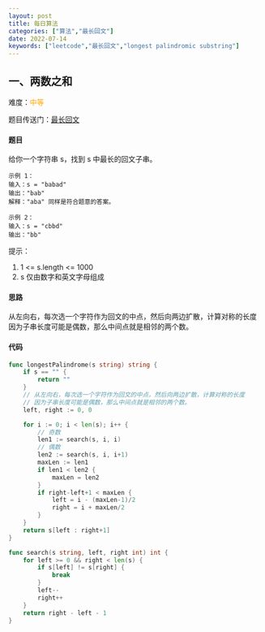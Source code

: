 ```yaml
---
layout: post
title: 每日算法
categories: ["算法","最长回文"]
date: 2022-07-14
keywords: ["leetcode","最长回文","longest palindromic substring"]
---
```


## 一、两数之和

难度：<span style="color:orange">中等</span>

题目传送门：[最长回文](https://leetcode.cn/problems/longest-palindromic-substring/)

#### 题目

给你一个字符串 s，找到 s 中最长的回文子串。

```text
示例 1：
输入：s = "babad"
输出："bab"
解释："aba" 同样是符合题意的答案。

示例 2：
输入：s = "cbbd"
输出："bb"
```

提示：
1. 1 <= s.length <= 1000
2. s 仅由数字和英文字母组成

#### 思路
从左向右，每次选一个字符作为回文的中点，然后向两边扩散，计算对称的长度
因为子串长度可能是偶数，那么中间点就是相邻的两个数。

#### 代码

```go
func longestPalindrome(s string) string {
	if s == "" {
		return ""
	}
	// 从左向右，每次选一个字符作为回文的中点，然后向两边扩散，计算对称的长度
	// 因为子串长度可能是偶数，那么中间点就是相邻的两个数。
	left, right := 0, 0

	for i := 0; i < len(s); i++ {
		// 奇数
		len1 := search(s, i, i)
		// 偶数
		len2 := search(s, i, i+1)
		maxLen := len1
		if len1 < len2 {
			maxLen = len2
		}
		if right-left+1 < maxLen {
			left = i - (maxLen-1)/2
			right = i + maxLen/2
		}
	}
	return s[left : right+1]
}

func search(s string, left, right int) int {
	for left >= 0 && right < len(s) {
		if s[left] != s[right] {
			break
		}
		left--
		right++
	}
	return right - left - 1
}

```